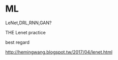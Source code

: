# ML
LeNet,DRL,RNN,GAN?

THE Lenet practice

best regard

http://hemingwang.blogspot.tw/2017/04/lenet.html
